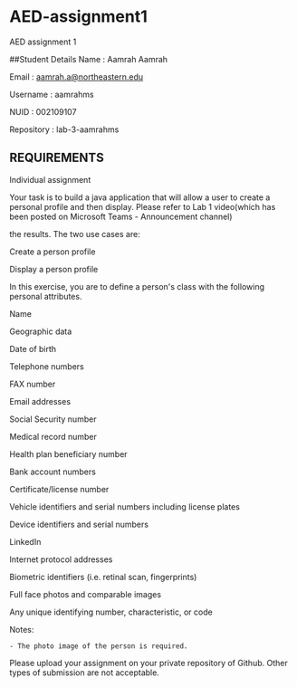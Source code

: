 # AED-assignment1
AED assignment 1

##Student Details
Name     : Aamrah Aamrah

Email    : aamrah.a@northeastern.edu

Username : aamrahms

NUID     : 002109107

Repository : lab-3-aamrahms

## REQUIREMENTS
Individual assignment

Your task is to build a java application that will allow a user to create a personal profile and then display. Please refer to Lab 1 video(which has been posted on Microsoft Teams - Announcement channel)

the results. The two use cases are:

Create a person profile

Display a person profile

In this exercise, you are to define a person's class with the following personal attributes.

Name

Geographic data

Date of birth

Telephone numbers

FAX number

Email addresses

Social Security number

Medical record number

Health plan beneficiary number

Bank account numbers

Certificate/license number

Vehicle identifiers and serial numbers including license plates

Device identifiers and serial numbers

LinkedIn

Internet protocol addresses

Biometric identifiers (i.e. retinal scan, fingerprints)

Full face photos and comparable images

Any unique identifying number, characteristic, or code

Notes:

    - The photo image of the person is required.

 

Please upload your assignment on your private repository of Github. Other types of submission are not acceptable.

